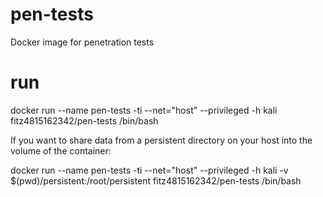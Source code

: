 # pen-tests
Docker image for penetration tests

# run
docker run --name pen-tests -ti --net="host" --privileged -h kali fitz4815162342/pen-tests /bin/bash

If you want to share data from a persistent directory on your host into the volume of the container:

docker run --name pen-tests -ti --net="host" --privileged -h kali -v $(pwd)/persistent:/root/persistent  fitz4815162342/pen-tests /bin/bash
